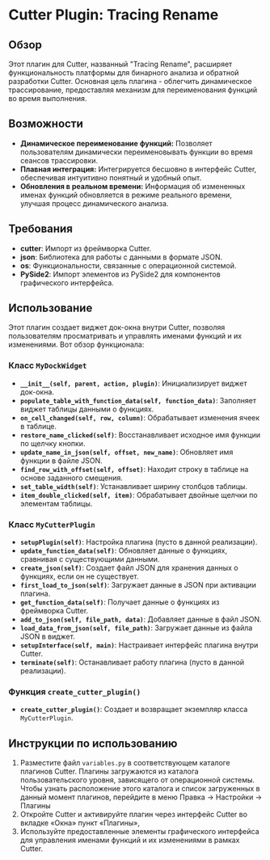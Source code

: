 # Cutter Plugin: Tracing Rename

## Обзор

Этот плагин для Cutter, названный "Tracing Rename", расширяет функциональность платформы для бинарного анализа и обратной разработки Cutter. Основная цель плагина - облегчить динамическое трассирование, предоставляя механизм для переименования функций во время выполнения.

## Возможности

- **Динамическое переименование функций:** Позволяет пользователям динамически переименовывать функции во время сеансов трассировки.
- **Плавная интеграция:** Интегрируется бесшовно в интерфейс Cutter, обеспечивая интуитивно понятный и удобный опыт.
- **Обновления в реальном времени:** Информация об измененных именах функций обновляется в режиме реального времени, улучшая процесс динамического анализа.


## Требования
- **cutter**: Импорт из фреймворка Cutter.
- **json**: Библиотека для работы с данными в формате JSON.
- **os**: Функциональности, связанные с операционной системой.
- **PySide2**: Импорт элементов из PySide2 для компонентов графического интерфейса.

## Использование
Этот плагин создает виджет док-окна внутри Cutter, позволяя пользователям просматривать и управлять именами функций и их изменениями. Вот обзор функционала:

### Класс `MyDockWidget`
- **`__init__(self, parent, action, plugin)`**: Инициализирует виджет док-окна.
- **`populate_table_with_function_data(self, function_data)`**: Заполняет виджет таблицы данными о функциях.
- **`on_cell_changed(self, row, column)`**: Обрабатывает изменения ячеек в таблице.
- **`restore_name_clicked(self)`**: Восстанавливает исходное имя функции по щелчку кнопки.
- **`update_name_in_json(self, offset, new_name)`**: Обновляет имя функции в файле JSON.
- **`find_row_with_offset(self, offset)`**: Находит строку в таблице на основе заданного смещения.
- **`set_table_width(self)`**: Устанавливает ширину столбцов таблицы.
- **`item_double_clicked(self, item)`**: Обрабатывает двойные щелчки по элементам таблицы.

### Класс `MyCutterPlugin`
- **`setupPlugin(self)`**: Настройка плагина (пусто в данной реализации).
- **`update_function_data(self)`**: Обновляет данные о функциях, сравнивая с существующими данными.
- **`create_json(self)`**: Создает файл JSON для хранения данных о функциях, если он не существует.
- **`first_load_to_json(self)`**: Загружает данные в JSON при активации плагина.
- **`get_function_data(self)`**: Получает данные о функциях из фреймворка Cutter.
- **`add_to_json(self, file_path, data)`**: Добавляет данные в файл JSON.
- **`load_data_from_json(self, file_path)`**: Загружает данные из файла JSON в виджет.
- **`setupInterface(self, main)`**: Настраивает интерфейс плагина внутри Cutter.
- **`terminate(self)`**: Останавливает работу плагина (пусто в данной реализации).

### Функция `create_cutter_plugin()`
- **`create_cutter_plugin()`**: Создает и возвращает экземпляр класса `MyCutterPlugin`.

## Инструкции по использованию
1. Разместите файл `variables.py` в соответствующем каталоге плагинов Cutter. Плагины загружаются из каталога пользовательского уровня, зависящего от операционной системы. Чтобы узнать расположение этого каталога и список загруженных в данный момент плагинов, перейдите в меню Правка -> Настройки -> Плагины
2. Откройте Cutter и активируйте плагин через интерфейс Cutter во вкладке «Окна» пункт «Плагины», 
3. Используйте предоставленные элементы графического интерфейса для управления именами функций и их изменениями в рамках Cutter.
